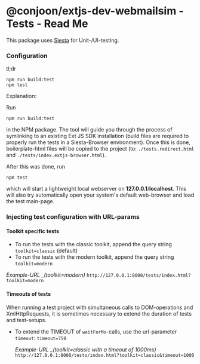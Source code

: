 # @conjoon/extjs-dev-webmailsim - Tests - Read Me

This package uses [Siesta](http://bryntum.com) for Unit-/UI-testing.

### Configuration

tl;dr
```
npm run build:test
npm test
```

Explanation:

Run
```
npm run build:test
```
in the NPM package. The tool will guide you through the process of symlinking to an existing Ext JS SDK installation
(build files are required to properly run the tests in a Siesta-Browser environment). Once this is done, boilerplate-html
files will be copied to the project (to: `./tests.redirect.html` and `./tests/index.extjs-browser.html`).

After this was done, run
```
npm test
```
which will start a lightweight local webserver on **127.0.0.1**/**localhost**. This will also try
automatically open your system's default web-browser and load the test main-page.

### Injecting test configuration with URL-params

#### Toolkit specific tests
* To run the tests with the classic toolkit, append the query string `toolkit=classic` (default)
* To run the tests with the modern toolkit, append the query string `toolkit=modern`

*Example-URL _(toolkit=modern)*
`http://127.0.0.1:8000/tests/index.html?toolkit=modern`


#### Timeouts of tests
When running a test project with simultaneous calls to DOM-operations and XmlHttpRequests, it is sometimes
necessary to extend the duration of tests and test-setups.
* To extend the TIMEOUT of ```waitForMs```-calls, use the url-parameter ```timeout```: `timeout=750`

  *Example-URL _(toolkit=classic with a timeout of 1000ms)*
  `http://127.0.0.1:8000/tests/index.html?toolkit=classic&timeout=1000`
  